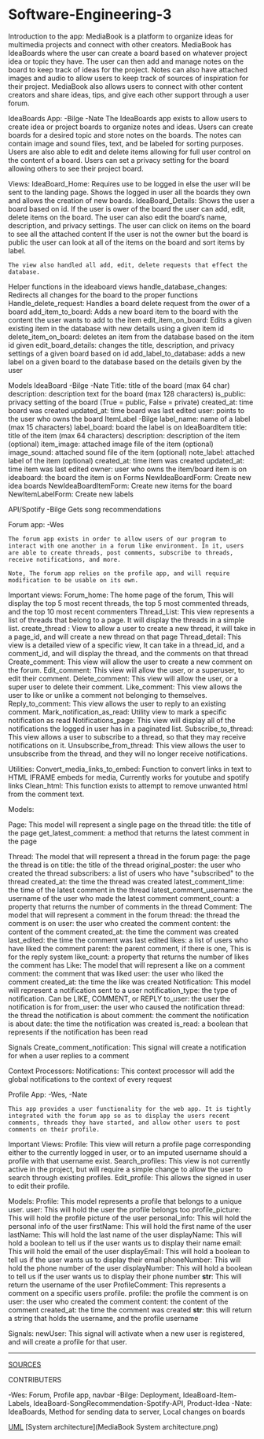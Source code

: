 # Software-Engineering-3
Introduction to the app: MediaBook is a platform to organize ideas for multimedia projects and connect with other creators. MediaBook has IdeaBoards where the user can create a board based on whatever project idea or topic they have. The user can then add and manage notes on the board to keep track of ideas for the project.  Notes can also have attached images and audio to allow users to keep track of sources of inspiration for their project. MediaBook also allows users to connect with other content creators and share ideas, tips, and give each other support through a user forum.



IdeaBoards App: -Bilge -Nate
	The IdeaBoards app exists to allow users to create idea or project boards to organize notes and ideas. Users can create boards for a desired topic and store notes on the boards.
The notes can contain image and sound files, text, and be labeled for sorting purposes. Users are also able to edit and delete items allowing for full user control on the content of a board.  Users can set a privacy setting for the board allowing others to see their project board.

Views:
IdeaBoard_Home: Requires use to be logged in else the user will be sent to the landing
page.  Shows the logged in user all the boards they own and allows the creation 
of new boards.
IdeaBoard_Details: Shows the user a board based on id.
	If the user is ower of the board the user can add, edit, delete items on the board.  	The user can also edit the board’s name, description, and privacy settings.
	The user can click on items on the board to see all the attached content
	If the user is not the owner but the board is public the user can look at all of the
	items on the board and sort items by label.
	
	The view also handled all add, edit, delete requests that effect the database.

Helper functions in the ideaboard views
handle_database_changes: Redirects all changes for the board to the proper functions
Handle_delete_request: Handles a board delete request from the ower of a board
add_item_to_board: Adds a new board item to the board with the content the user wants
	to add to the item
edit_item_on_board: Edits a given existing item in the database with new details using a
	given item id
delete_item_on_board: deletes an item from the database based on the item id given
edit_board_details: changes the title, description, and privacy settings of a given board
	based on id
add_label_to_database: adds a new label on a given board to the database based on
	the details given by the user

Models
IdeaBoard -Bilge -Nate
Title: title of the board (max 64 char)
description: description text for the board (max 128 characters)
is_public: privacy setting of the board (True = public, False = private)
created_at: time board was created
updated_at: time board was last edited
user: points to the user who owns the board
ItemLabel -Bilge
label_name: name of a label (max 15 characters)
label_board: board the label is on
IdeaBoardItem
title: title of the item (max 64 characters) 
description: description of the item (optional)
item_image: attached image file of the item (optional) 
image_sound: attached sound file of the item (optional)
note_label: attached label of the item (optional)
created_at: time item was created
updated_at: time item was last edited
owner: user who owns the item/board item is on
ideaboard: the board the item is on
Forms
NewIdeaBoardForm: Create new idea boards
NewIdeaBoardItemForm: Create new items for the board
NewItemLabelForm: Create new labels

API/Spotify -Bilge
Gets song recommendations


Forum app: -Wes

	The forum app exists in order to allow users of our program to interact with one another in a forum like environment. In it, users are able to create threads, post comments, subscribe to threads, receive notifications, and more. 

	Note, The forum app relies on the profile app, and will require modification to be usable on its own. 

Important views:
Forum_home: The home page of the forum, This will display the top 5 most recent threads, the top 5 most commented threads, and the top 10 most recent commenters
Thread_List: This view represents a list of threads that belong to a page. It will display the threads in a simple list. 
create_thread : View to allow a user to create a new thread, it will take in a page_id, and will create a new thread on that page
Thread_detail: This view is a detailed view of a specific view, It can take in a thread_id, and a comment_id, and will display the thread, and the comments on that thread
Create_comment: This view will allow the user to create a new comment on the forum. 
Edit_comment: This view will allow the user, or a superuser, to edit their comment. 
Delete_comment: This view will allow the user, or a super user to delete their comment. 
Like_comment: This view allows the user to like or unlike a comment not belonging to themselves. 
Reply_to_comment: This view allows the user to reply to an existing comment. 
Mark_notification_as_read: Utility view to mark a specific notification as read
Notifications_page: This view will display all of the notifications the logged in user has in a paginated list. 
Subscribe_to_thread: This view allows a user to subscribe to a thread, so that they may receive notifications on it. 
Unsubscribe_from_thread: This view allows the user to unsubscribe from the thread, and they will no longer receive notifications.


Utilities:
Convert_media_links_to_embed: Function to convert links in text to HTML IFRAME embeds for media, Currently works for youtube and spotify links
Clean_html: This function exists to attempt to remove unwanted html from the comment text. 



Models:

Page: This model will represent a single page on the thread
title: the title of the page
get_latest_comment: a method that returns the latest comment in the page

Thread:   The model that will represent a thread in the forum
page: the page the thread is on
title: the title of the thread
original_poster: the user who created the thread
subscribers: a list of users who have "subscribed" to the thread
created_at: the time the thread was created
latest_comment_time: the time of the latest comment in the thread
latest_comment_username: the username of the user who made the latest comment
comment_count: a property that returns the number of comments in the thread
Comment: The model that will represent a comment in the forum
thread: the thread the comment is on
user: the user who created the comment
content: the content of the comment
created_at: the time the comment was created
last_edited: the time the comment was last edited
likes: a list of users who have liked the comment
parent: the parent comment, if there is one, This is for the reply system
like_count: a property that returns the number of likes the comment has
Like:    The model that will represent a like on a comment
comment: the comment that was liked
user: the user who liked the comment
created_at: the time the like was created
Notification: This model will represent a notification sent to a user
notification_type: the type of notification. Can be LIKE, COMMENT, or REPLY
to_user: the user the notification is for
from_user: the user who caused the notification
thread: the thread the notification is about
comment: the comment the notification is about
date: the time the notification was created
is_read: a boolean that represents if the notification has been read



Signals
Create_comment_notification: This signal will create a notification for when a user replies to a comment



Context Processors:
Notifications: This context processor will add the global notifications to the context of every request







Profile App: -Wes, -Nate

	This app provides a user functionality for the web app. It is tightly integrated with the forum app so as to display the users recent comments, threads they have started, and allow other users to post comments on their profile. 


Important Views:
Profile: This view will return a profile page corresponding either to the currently logged in user, or to an imputed username should a profile with that username exist.
Search_profiles: This view is not currently active in the project, but will require a simple change to allow the user to search through existing profiles. 
Edit_profile: This allows the signed in user to edit their profile. 

Models: 
Profile: This model represents a profile that belongs to a unique user. 
user: This will hold the user the profile belongs too
profile_picture: This will hold the profile picture of the user
personal_info: This will hold the personal info of the user
firstName: This will hold the first name of the user
lastName: This will hold the last name of the user
displayName: This will hold a boolean to tell us if the user wants us to display their name
email: This will hold the email of the user
displayEmail: This will hold a boolean to tell us if the user wants us to display their email
phoneNumber: This will hold the phone number of the user
displayNumber: This will hold a boolean to tell us if the user wants us to display their phone number
__str__: This will return the username of the user
ProfileComment: This represents a comment on a specific users profile. 
profile: the profile the comment is on
user: the user who created the comment
content: the content of the comment
created_at: the time the comment was created
__str__: this will return a string that holds the username, and the profile username

Signals:
newUser: This signal will activate when a new user is registered, and will create a profile for that user. 


_______________________________
[SOURCES](Installation_and_deployment_guide.pdf)



CONTRIBUTERS

-Wes: Forum, Profile app, navbar
-Bilge: Deployment, IdeaBoard-Item-Labels, IdeaBoard-SongRecommendation-Spotify-API, Product-Idea
-Nate: IdeaBoards, Method for sending data to server, Local changes on boards

[UML](SoftwareEngineering3UML.png)
[System architecture](MediaBook System architecture.png)

